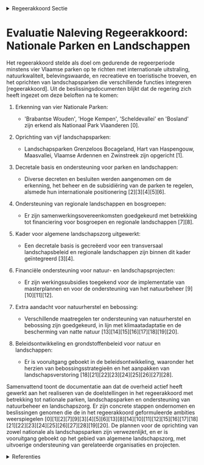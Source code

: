 

<details>
        <summary>Regeerakkoord Sectie </summary>
        <p>2.3.5 Nationale parken, regionale landschappen en bosgroepen Tijdens deze regeerperiode richten we minstens een viertal Vlaamse parken op: omvangrijke gebieden met internationale uitstraling, een uitzonderlijke natuur en een unieke belevings-waarde, die een troef vormen het vlak van recre-atie en toerisme. We hanteren hierbij objectieve criteria op maat van Vlaanderen en die een voldoende hoge kwaliteit garanderen. We zorgen voor eenheid van beheer en streven naar het creëren van territoriale verbindingen. Daarnaast maken we werk van de oprichting van landschapsparken: gebieden met een uitge-sproken landschapskwaliteit, waarin vanuit een integrale visie ruimte is voor recreatie, natuur, landbouw, wonen, bedrijvigheid en toerisme. De Vlaamse overheid erkent de rol van de Regionale Landschappen en van de Bosgroepen, en zal die verder ondersteunen. </p>
        </details> 

# Evaluatie Naleving Regeerakkoord: Nationale Parken en Landschappen

Het regeerakkoord stelde als doel om gedurende de regeerperiode minstens vier Vlaamse parken op te richten met internationale uitstraling, natuurkwaliteit, belevingswaarde, en recreatieve en toeristische troeven, en het oprichten van landschapsparken die verschillende functies integreren [regeerakkoord]. Uit de beslissingsdocumenten blijkt dat de regering zich heeft ingezet om deze beloften na te komen:

1. Erkenning van vier Nationale Parken:
   - 'Brabantse Wouden', 'Hoge Kempen', 'Scheldevallei' en 'Bosland' zijn erkend als Nationaal Park Vlaanderen \[0\].

2. Oprichting van vijf landschapsparken:
   - Landschapsparken Grenzeloos Bocageland, Hart van Haspengouw, Maasvallei, Vlaamse Ardennen en Zwinstreek zijn opgericht \[1\].

3. Decretale basis en ondersteuning voor parken en landschappen:
   - Diverse decreten en besluiten werden aangenomen om de erkenning, het beheer en de subsidiëring van de parken te regelen, alsmede hun internationale positionering \[2\]\[3\]\[4\]\[5\]\[6\].

4. Ondersteuning van regionale landschappen en bosgroepen:
   - Er zijn samenwerkingsovereenkomsten goedgekeurd met betrekking tot financiering voor bosgroepen en regionale landschappen \[7\]\[8\].

5. Kader voor algemene landschapszorg uitgewerkt:
   - Een decretale basis is gecreëerd voor een transversaal landschapsbeleid en regionale landschappen zijn binnen dit kader geïntegreerd \[3\]\[4\].

6. Financiële ondersteuning voor natuur- en landschapsprojecten:
   - Er zijn werkingssubsidies toegekend voor de implementatie van masterplannen en voor de ondersteuning van het natuurbeheer \[9\]\[10\]\[11\]\[12\].

7. Extra aandacht voor natuurherstel en bebossing:
   - Verschillende maatregelen ter ondersteuning van natuurherstel en bebossing zijn goedgekeurd, in lijn met klimaatadaptatie en de bescherming van natte natuur \[13\]\[14\]\[15\]\[16\]\[17\]\[18\]\[19\]\[20\].

8. Beleidsontwikkeling en grondstoffenbeleid voor natuur en landschappen:
   - Er is vooruitgang geboekt in de beleidsontwikkeling, waaronder het herzien van bebossingsstrategieën en het aanpakken van landschapsverstoring \[18\]\[21\]\[22\]\[23\]\[24\]\[25\]\[26\]\[27\]\[28\].

Samenvattend toont de documentatie aan dat de overheid actief heeft gewerkt aan het realiseren van de doelstellingen in het regeerakkoord met betrekking tot nationale parken, landschapsparken en ondersteuning van natuurbeheer en landschapszorg. Er zijn concrete stappen ondernomen en beslissingen genomen die de in het regeerakkoord geformuleerde ambities weerspiegelen \[0\]\[1\]\[2\]\[7\]\[9\]\[3\]\[4\]\[5\]\[6\]\[13\]\[8\]\[14\]\[10\]\[11\]\[12\]\[15\]\[16\]\[17\]\[18\]\[21\]\[22\]\[23\]\[24\]\[25\]\[26\]\[27\]\[28\]\[19\]\[20\]. De plannen voor de oprichting van zowel nationale als landschapsparken zijn verwezenlijkt, en er is vooruitgang geboekt op het gebied van algemene landschapszorg, met uitvoerige ondersteuning van gerelateerde organisaties en projecten.

<details>
        <summary> Referenties</summary>
        **[\[0\]](https://beslissingenvlaamseregering.vlaanderen.be/?search=Erkenning%20Nationale%20Parken%20%27Brabantse%20Wouden%27%2C%20%27Hoge%20Kempen%27%2C%20%27Scheldevallei%27%20en%20%27Bosland%27&dateOption=select&startDate=2023-10-13T08%3A00%3A00Z&endDate=2023-10-13T08%3A00%3A00Z)** : **(2023-10-13)** Erkenning Nationale Parken 'Brabantse Wouden', 'Hoge Kempen', 'Scheldevallei' en 'Bosland' 

**[\[1\]](https://beslissingenvlaamseregering.vlaanderen.be/?search=Erkenning%20landschapsparken%20Grenzeloos%20Bocageland%2C%20Hart%20van%20Haspengouw%2C%20Maasvallei%2C%20Vlaamse%20Ardennen%20en%20Zwinstreek&dateOption=select&startDate=2023-10-13T08%3A00%3A00Z&endDate=2023-10-13T08%3A00%3A00Z)** : **(2023-10-13)** Erkenning landschapsparken Grenzeloos Bocageland, Hart van Haspengouw, Maasvallei, Vlaamse Ardennen en Zwinstreek 

**[\[2\]](https://beslissingenvlaamseregering.vlaanderen.be/?search=Algemene%20erkennings-%20en%20subsidi%C3%ABringsvoorwaarden%20Vlaamse%20Parken%3A%20uitvoeringsbesluit%20decreet%20Vlaamse%20Parken%20en%20algemene%20landschapszorg&dateOption=select&startDate=2023-07-14T08%3A00%3A00Z&endDate=2023-07-14T08%3A00%3A00Z)** : **(2023-07-14)** Algemene erkennings- en subsidiëringsvoorwaarden Vlaamse Parken: uitvoeringsbesluit decreet Vlaamse Parken en algemene landschapszorg 

**[\[3\]](https://beslissingenvlaamseregering.vlaanderen.be/?search=Vlaamse%20Parken%20en%20algemene%20landschapszorg%3A%20goedkeuring%20ontwerpdecreet&dateOption=select&startDate=2023-03-31T08%3A00%3A00Z&endDate=2023-03-31T08%3A00%3A00Z)** : **(2023-03-31)** Vlaamse Parken en algemene landschapszorg: goedkeuring ontwerpdecreet 

**[\[4\]](https://beslissingenvlaamseregering.vlaanderen.be/?search=Decreet%20Vlaamse%20Parken%20en%20algemene%20landschapszorg&dateOption=select&startDate=2023-06-09T08%3A00%3A00Z&endDate=2023-06-09T08%3A00%3A00Z)** : **(2023-06-09)** Decreet Vlaamse Parken en algemene landschapszorg 

**[\[5\]](https://beslissingenvlaamseregering.vlaanderen.be/?search=Algemene%20erkennings-%20en%20subsidi%C3%ABringsvoorwaarden%20Vlaamse%20Parken&dateOption=select&startDate=2023-04-28T08%3A00%3A00Z&endDate=2023-04-28T08%3A00%3A00Z)** : **(2023-04-28)** Algemene erkennings- en subsidiëringsvoorwaarden Vlaamse Parken 

**[\[6\]](https://beslissingenvlaamseregering.vlaanderen.be/?search=Vlaamse%20Parken%20en%20algemene%20landschapszorg%3A%20voorontwerp%20decreet&dateOption=select&startDate=2022-10-21T08%3A00%3A00Z&endDate=2022-10-21T08%3A00%3A00Z)** : **(2022-10-21)** Vlaamse Parken en algemene landschapszorg: voorontwerp decreet 

**[\[7\]](https://beslissingenvlaamseregering.vlaanderen.be/?search=Projectfinanciering%20Bosgroepen%20en%20Regionale%20Landschappen&dateOption=select&startDate=2019-12-20T09%3A00%3A00Z&endDate=2019-12-20T09%3A00%3A00Z)** : **(2019-12-20)** Projectfinanciering Bosgroepen en Regionale Landschappen 

**[\[8\]](https://beslissingenvlaamseregering.vlaanderen.be/?search=Ontwerp%20van%20samenwerkingsovereenkomst%20Regionale%20Landschappen%20ter%20ondersteuning%20van%20hun%20bijdrage%20aan%20de%20uitvoering%20van%20het%20Vlaams%20Klimaatadaptatieplan&dateOption=select&startDate=2023-08-31T08%3A00%3A00Z&endDate=2023-08-31T08%3A00%3A00Z)** : **(2023-08-31)** Ontwerp van samenwerkingsovereenkomst Regionale Landschappen ter ondersteuning van hun bijdrage aan de uitvoering van het Vlaams Klimaatadaptatieplan 

**[\[9\]](https://beslissingenvlaamseregering.vlaanderen.be/?search=Regionaal%20landschap%20Kempen%20en%20Maasland%3A%20werkingssubsidie%20vernieuwd%20Nationaal%20Park%20Bureau%20Hoge%20Kempen&dateOption=select&startDate=2020-12-18T09%3A00%3A00Z&endDate=2020-12-18T09%3A00%3A00Z)** : **(2020-12-18)** Regionaal landschap Kempen en Maasland: werkingssubsidie vernieuwd Nationaal Park Bureau Hoge Kempen 

**[\[10\]](https://beslissingenvlaamseregering.vlaanderen.be/?search=Vlaams%20standpunt%20Natuurherstelwet&dateOption=select&startDate=2023-04-21T08%3A00%3A00Z&endDate=2023-04-21T08%3A00%3A00Z)** : **(2023-04-21)** Vlaams standpunt Natuurherstelwet 

**[\[11\]](https://beslissingenvlaamseregering.vlaanderen.be/?search=Regionaal%20landschap%20Kempen%20en%20Maasland%3A%20werkingssubsidie%20Nationaal%20Park%20Bureau%202021&dateOption=select&startDate=2021-06-25T08%3A00%3A00Z&endDate=2021-06-25T08%3A00%3A00Z)** : **(2021-06-25)** Regionaal landschap Kempen en Maasland: werkingssubsidie Nationaal Park Bureau 2021 

**[\[12\]](https://beslissingenvlaamseregering.vlaanderen.be/?search=Regionaal%20landschap%20Kempen%20en%20Maasland%3A%20subsidie%20werkingsjaar%202022&dateOption=select&startDate=2022-06-03T08%3A00%3A00Z&endDate=2022-06-03T08%3A00%3A00Z)** : **(2022-06-03)** Regionaal landschap Kempen en Maasland: subsidie werkingsjaar 2022 

**[\[13\]](https://beslissingenvlaamseregering.vlaanderen.be/?search=Verlenging%20verhoogde%20subsidi%C3%ABring%20van%20planning%2C%20ontwikkeling%20en%20uitvoering%20van%20ge%C3%AFntegreerd%20natuurbeheer&dateOption=select&startDate=2023-03-17T09%3A00%3A00Z&endDate=2023-03-17T09%3A00%3A00Z)** : **(2023-03-17)** Verlenging verhoogde subsidiëring van planning, ontwikkeling en uitvoering van geïntegreerd natuurbeheer 

**[\[14\]](https://beslissingenvlaamseregering.vlaanderen.be/?search=Verlenging%20verhoogde%20subsidi%C3%ABring%20van%20planning%2C%20ontwikkeling%20en%20uitvoering%20van%20ge%C3%AFntegreerd%20natuurbeheer&dateOption=select&startDate=2023-06-30T08%3A00%3A00Z&endDate=2023-06-30T08%3A00%3A00Z)** : **(2023-06-30)** Verlenging verhoogde subsidiëring van planning, ontwikkeling en uitvoering van geïntegreerd natuurbeheer 

**[\[15\]](https://beslissingenvlaamseregering.vlaanderen.be/?search=Bosuitbreidingsdecreet&dateOption=select&startDate=2022-05-13T08%3A00%3A00Z&endDate=2022-05-13T08%3A00%3A00Z)** : **(2022-05-13)** Bosuitbreidingsdecreet 

**[\[16\]](https://beslissingenvlaamseregering.vlaanderen.be/?search=Bosuitbreidingsdecreet&dateOption=select&startDate=2021-07-19T18%3A30%3A00Z&endDate=2021-07-19T18%3A30%3A00Z)** : **(2021-07-19)** Bosuitbreidingsdecreet 

**[\[17\]](https://beslissingenvlaamseregering.vlaanderen.be/?search=Bosuitbreidingsdecreet&dateOption=select&startDate=2022-02-18T09%3A00%3A00Z&endDate=2022-02-18T09%3A00%3A00Z)** : **(2022-02-18)** Bosuitbreidingsdecreet 

**[\[18\]](https://beslissingenvlaamseregering.vlaanderen.be/?search=Plan%20Vlaamse%20Veerkracht%3A%20Ontsnipperen%20Vlaams%20landschap&dateOption=select&startDate=2021-07-16T06%3A00%3A00Z&endDate=2021-07-16T06%3A00%3A00Z)** : **(2021-07-16)** Plan Vlaamse Veerkracht: Ontsnipperen Vlaams landschap 

**[\[19\]](https://beslissingenvlaamseregering.vlaanderen.be/?search=Subsidi%C3%ABring%20bebossing&dateOption=select&startDate=2020-10-30T09%3A00%3A00Z&endDate=2020-10-30T09%3A00%3A00Z)** : **(2020-10-30)** Subsidiëring bebossing 

**[\[20\]](https://beslissingenvlaamseregering.vlaanderen.be/?search=Subsidi%C3%ABring%20bebossing&dateOption=select&startDate=2020-09-18T08%3A00%3A00Z&endDate=2020-09-18T08%3A00%3A00Z)** : **(2020-09-18)** Subsidiëring bebossing 

**[\[21\]](https://beslissingenvlaamseregering.vlaanderen.be/?search=Vaststellen%20takenpakket%20voor%20technisch%20beheer%20openbare%20bossen%20en%20terreinen%20onder%20natuurbeheer&dateOption=select&startDate=2023-12-22T09%3A00%3A00Z&endDate=2023-12-22T09%3A00%3A00Z)** : **(2023-12-22)** Vaststellen takenpakket voor technisch beheer openbare bossen en terreinen onder natuurbeheer 

**[\[22\]](https://beslissingenvlaamseregering.vlaanderen.be/?search=Vaststellen%20takenpakket%20technisch%20beheer%20openbare%20bossen%20en%20terreinen&dateOption=select&startDate=2023-10-06T08%3A00%3A00Z&endDate=2023-10-06T08%3A00%3A00Z)** : **(2023-10-06)** Vaststellen takenpakket technisch beheer openbare bossen en terreinen 

**[\[23\]](https://beslissingenvlaamseregering.vlaanderen.be/?search=Voorlopige%20vaststelling%20GRUP%20%27Vinderhoutse%20Bossen%2C%20vallei%20van%20de%20Oude%20Kale%20en%20Appensvoorde%27&dateOption=select&startDate=2021-03-12T09%3A00%3A00Z&endDate=2021-03-12T09%3A00%3A00Z)** : **(2021-03-12)** Voorlopige vaststelling GRUP 'Vinderhoutse Bossen, vallei van de Oude Kale en Appensvoorde' 

**[\[24\]](https://beslissingenvlaamseregering.vlaanderen.be/?search=Vaststelling%20gewestelijk%20ruimtelijk%20uitvoeringsplan%20%E2%80%98Regionaalstedelijk%20gebied%20Mechelen%E2%80%99&dateOption=select&startDate=2022-11-10T07%3A00%3A00Z&endDate=2022-11-10T07%3A00%3A00Z)** : **(2022-11-10)** Vaststelling gewestelijk ruimtelijk uitvoeringsplan ‘Regionaalstedelijk gebied Mechelen’ 

**[\[25\]](https://beslissingenvlaamseregering.vlaanderen.be/?search=Ge%C3%AFntegreerd%20planningsproces%20gewestelijk%20ruimtelijk%20uitvoeringsplan%20%E2%80%98Kasteelpark%20de%20Merode%E2%80%99%3A%20goedkeuring%20startnota%202&dateOption=select&startDate=2021-04-30T08%3A00%3A00Z&endDate=2021-04-30T08%3A00%3A00Z)** : **(2021-04-30)** Geïntegreerd planningsproces gewestelijk ruimtelijk uitvoeringsplan ‘Kasteelpark de Merode’: goedkeuring startnota 2 

**[\[26\]](https://beslissingenvlaamseregering.vlaanderen.be/?search=Vasstelling%20landinrichtingsplan%20%E2%80%98Onthaal%20en%20Beleving%20-%20fase%201%E2%80%99&dateOption=select&startDate=2021-12-17T09%3A00%3A00Z&endDate=2021-12-17T09%3A00%3A00Z)** : **(2021-12-17)** Vasstelling landinrichtingsplan ‘Onthaal en Beleving - fase 1’ 

**[\[27\]](https://beslissingenvlaamseregering.vlaanderen.be/?search=Plan%20Vlaamse%20Veerkracht%3A%20Subsidi%C3%ABring%20toeristische%20projecten%20%27Vlaamse%20Meesters%27%2C%20%27natuur%27%20en%20%27culinaire%20belevingen%27&dateOption=select&startDate=2022-04-22T08%3A00%3A00Z&endDate=2022-04-22T08%3A00%3A00Z)** : **(2022-04-22)** Plan Vlaamse Veerkracht: Subsidiëring toeristische projecten 'Vlaamse Meesters', 'natuur' en 'culinaire belevingen' 

**[\[28\]](https://beslissingenvlaamseregering.vlaanderen.be/?search=Regiovorming%20met%20intergemeentelijke%20en%20bovenlokale%20samenwerking&dateOption=select&startDate=2020-10-09T08%3A00%3A00Z&endDate=2020-10-09T08%3A00%3A00Z)** : **(2020-10-09)** Regiovorming met intergemeentelijke en bovenlokale samenwerking 
        </details> 


